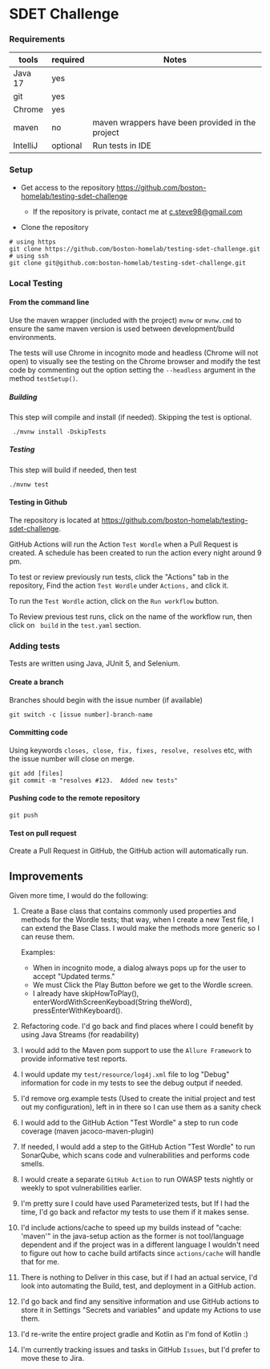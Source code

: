 # SDET Challenge

### Requirements

| tools    | required | Notes                                            |
| -------- | -------- | ------------------------------------------------ |
| Java 17  | yes      |                                                  |
| git      | yes      |                                                  |
| Chrome   | yes      |                                                  |
| maven    | no       | maven wrappers have been provided in the project |
| IntelliJ | optional | Run tests in IDE                                 |

### Setup

- Get access to the repository https://github.com/boston-homelab/testing-sdet-challenge
  -  If the repository is private, contact me at c.steve98@gmail.com

- Clone the repository

```
# using https
git clone https://github.com/boston-homelab/testing-sdet-challenge.git
# using ssh
git clone git@github.com:boston-homelab/testing-sdet-challenge.git
```

###  Local Testing

#### From the command line

Use the maven wrapper (included with the project) `mvnw` or `mvnw.cmd` to ensure the same maven version is used between development/build environments.

The tests will use Chrome in incognito mode and headless (Chrome will not open) to visually see the testing on the Chrome browser and modify the test code by commenting out the option setting the `--headless` argument in the method `testSetup()`.

##### Building

This step will compile and install (if needed).  Skipping the test is optional.

```
 ./mvnw install -DskipTests
```

##### Testing

This step will build if needed, then test

```
./mvnw test
```

#### Testing in Github

The repository is located at https://github.com/boston-homelab/testing-sdet-challenge.

GitHub Actions will run the Action `Test Wordle` when a Pull Request is created.  A schedule has been created to run the action every night around 9 pm.

To test or review previously run tests, click the "Actions" tab in the repository, Find the action `Test Wordle` under `Actions,` and click it.

To run the `Test Wordle` action, click on the `Run workflow` button.

To Review previous test runs, click on the name of the workflow run, then click on ` build` in the `test.yaml` section.

### Adding tests

Tests are written using Java,  JUnit 5, and Selenium.

#### Create a branch

Branches should begin with the issue number (if available)

```
git switch -c [issue number]-branch-name
```

#### Committing code 

Using keywords `closes, close, fix, fixes, resolve, resolves` etc, with the issue number will close on merge.

```
git add [files]
git commit -m "resolves #123.  Added new tests"
```

#### Pushing code to the remote repository

```
git push
```

#### Test on pull request

Create a Pull Request in GitHub, the GitHub action will automatically run.



## Improvements

Given more time, I would do the following:

1. Create a Base class that contains commonly used properties and methods for the Wordle tests; that way, when I create a new Test file, I can extend the Base Class.  I would make the methods more generic so I can reuse them.

   Examples:

   	- When in incognito mode, a dialog always pops up for the user to accept "Updated terms."
   	- We must Click the Play Button before we get to the Wordle screen.
   	- I already have skipHowToPlay(), enterWordWithScreenKeyboad(String theWord), pressEnterWithKeyboard().

2. Refactoring code.  I'd go back and find places where I could benefit by using Java Streams (for readability)

3. I would add to the Maven pom support to use the `Allure Framework` to provide informative test reports.

4. I would update my `test/resource/log4j.xml` file to log "Debug" information for code in my tests to see the debug output if needed.

5. I'd remove org.example tests (Used to create the initial project and test out my configuration), left in in there so I can use them as a sanity check

6. I would add to the GitHub Action "Test Wordle" a step to run code coverage (maven jacoco-maven-plugin)

7. If needed, I would add a step to the GitHub Action "Test Wordle" to run SonarQube, which scans code and vulnerabilities and performs code smells.

8. I would create a separate `GitHub Action` to run OWASP tests nightly or weekly to spot vulnerabilities earlier.  

9. I'm pretty sure I could have used Parameterized tests, but If I had the time, I'd go back and refactor my tests to use them if it makes sense.

10. I'd include actions/cache to speed up my builds instead of  "cache: 'maven'" in the java-setup action as the former is not tool/language dependent and if the project was in a different language I wouldn't need to figure out how to cache build artifacts since `actions/cache` will handle that for me.

11. There is nothing to Deliver in this case, but if I had an actual service, I'd look into automating the Build, test, and deployment in a GitHub action.

12. I'd go back and find any sensitive information and use GitHub actions to store it in Settings "Secrets and variables" and update my Actions to use them.

13. I'd re-write the entire project gradle and Kotlin as I'm fond of Kotlin :)

14. I'm currently tracking issues and tasks in GitHub `Issues`, but I'd prefer to move these to Jira.

